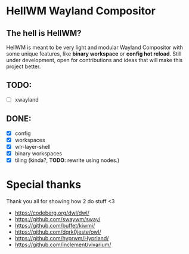 # HellWM Wayland Compositor

## The hell is HellWM?

HellWM is meant to be very light and modular Wayland Compositor with some unique features, like **binary workspace** or **config hot reload**.
Still under development, open for contributions and ideas that will make this project better.

## TODO:
- [ ] xwayland

## DONE:
- [x] config
- [x] workspaces
- [x] wlr-layer-shell
- [x] binary workspaces
- [x] tiling (kinda?, **TODO**: rewrite using nodes.)

# Special thanks

Thank you all for showing how 2 do stuff <3

- https://codeberg.org/dwl/dwl/
- https://github.com/swaywm/sway/
- https://github.com/buffet/kiwmi/
- https://github.com/dqrk0jeste/owl/
- https://github.com/hyprwm/Hyprland/
- https://github.com/inclement/vivarium/
